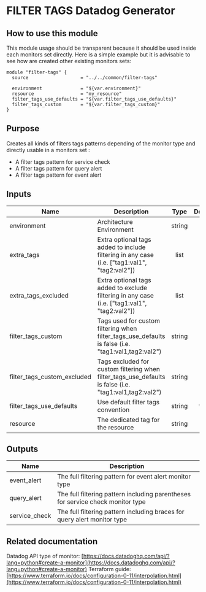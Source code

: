 # FILTER TAGS Datadog Generator

## How to use this module

This module usage should be transparent because it should be used inside each monitors set directly.
Here is a simple example but it is advisable to see how are created other existing monitors sets:

```
module "filter-tags" {
  source                   = "../../common/filter-tags"

  environment              = "${var.environment}"
  resource                 = "my_resource"
  filter_tags_use_defaults = "${var.filter_tags_use_defaults}"
  filter_tags_custom       = "${var.filter_tags_custom}"
}
```

## Purpose

Creates all kinds of filters tags patterns depending of the monitor type and directly usable in a monitors set :

* A filter tags pattern for service check
* A filter tags pattern for query alert
* A filter tags pattern for event alert

## Inputs

| Name | Description | Type | Default | Required |
|------|-------------|:----:|:-----:|:-----:|
| environment | Architecture Environment | string | - | yes |
| extra_tags | Extra optional tags added to include filtering in any case (i.e. [\"tag1:val1\", \"tag2:val2\"]) | list | `[]` | no |
| extra_tags_excluded | Extra optional tags added to exclude filtering in any case (i.e. [\"tag1:val1\", \"tag2:val2\"]) | list | `[]` | no |
| filter_tags_custom | Tags used for custom filtering when filter_tags_use_defaults is false (i.e. "tag1:val1,tag2:val2") | string | `*` | no |
| filter_tags_custom_excluded | Tags excluded for custom filtering when filter_tags_use_defaults is false (i.e. "tag1:val1,tag2:val2") | string | `` | no |
| filter_tags_use_defaults | Use default filter tags convention | string | `true` | no |
| resource | The dedicated tag for the resource | string | - | yes |

## Outputs

| Name | Description |
|------|-------------|
| event_alert | The full filtering pattern for event alert monitor type |
| query_alert | The full filtering pattern including parentheses for service check monitor type |
| service_check | The full filtering pattern including braces for query alert monitor type |

## Related documentation

Datadog API type of monitor: [https://docs.datadoghq.com/api/?lang=python#create-a-monitor](https://docs.datadoghq.com/api/?lang=python#create-a-monitor)
Terraform guide: [https://www.terraform.io/docs/configuration-0-11/interpolation.html](https://www.terraform.io/docs/configuration-0-11/interpolation.html)

